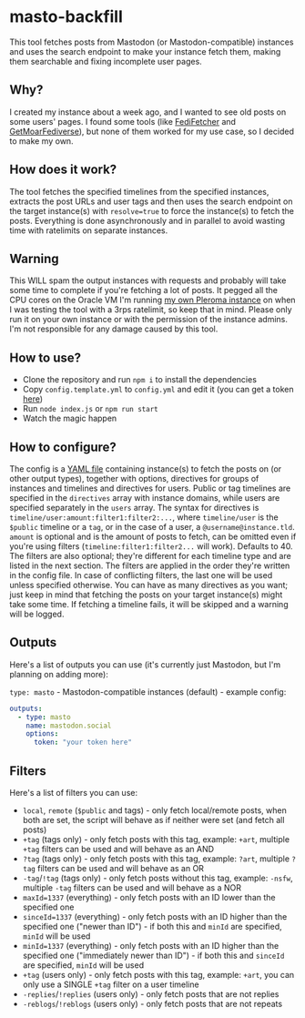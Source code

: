 # masto-backfill

This tool fetches posts from Mastodon (or Mastodon-compatible) instances and uses the search endpoint to make your instance fetch them, making them searchable and fixing incomplete user pages.

## Why?

I created my instance about a week ago, and I wanted to see old posts on some users' pages. I found some tools (like [FediFetcher](https://github.com/nanos/FediFetcher) and [GetMoarFediverse](https://github.com/g3rv4/GetMoarFediverse)), but none of them worked for my use case, so I decided to make my own.

## How does it work?

The tool fetches the specified timelines from the specified instances, extracts the post URLs and user tags and then uses the search endpoint on the target instance(s) with `resolve=true` to force the instance(s) to fetch the posts. Everything is done asynchronously and in parallel to avoid wasting time with ratelimits on separate instances.

## Warning

This WILL spam the output instances with requests and probably will take some time to complete if you're fetching a lot of posts. It pegged all the CPU cores on the Oracle VM I'm running [my own Pleroma instance](https://plrm.adamski2003.lol) on when I was testing the tool with a 3rps ratelimit, so keep that in mind. Please only run it on your own instance or with the permission of the instance admins. I'm not responsible for any damage caused by this tool.

## How to use?

- Clone the repository and run `npm i` to install the dependencies
- Copy `config.template.yml` to `config.yml` and edit it (you can get a token [here](https://getauth.thms.uk/?scopes=read&client_name=masto-backfill))
- Run `node index.js` or `npm run start`
- Watch the magic happen

## How to configure?

The config is a [YAML file](https://yaml.org/spec/1.2.2/) containing instance(s) to fetch the posts on (or other output types), together with options, directives for groups of instances and timelines and directives for users. Public or tag timelines are specified in the `directives` array with instance domains, while users are specified separately in the `users` array. The syntax for directives is `timeline/user:amount:filter1:filter2:...`, where `timeline/user` is the `$public` timeline or a `tag`, or in the case of a user, a `@username@instance.tld`. `amount` is optional and is the amount of posts to fetch, can be omitted even if you're using filters (`timeline:filter1:filter2...` will work). Defaults to 40. The filters are also optional; they're different for each timeline type and are listed in the next section. The filters are applied in the order they're written in the config file. In case of conflicting filters, the last one will be used unless specified otherwise. You can have as many directives as you want; just keep in mind that fetching the posts on your target instance(s) might take some time. If fetching a timeline fails, it will be skipped and a warning will be logged.

## Outputs

Here's a list of outputs you can use (it's currently just Mastodon, but I'm planning on adding more):

`type: masto` - Mastodon-compatible instances (default) - example config:

```yaml
outputs:
  - type: masto
    name: mastodon.social
    options:
      token: "your token here"
```

## Filters

Here's a list of filters you can use:

- `local`, `remote` (`$public` and tags) - only fetch local/remote posts, when both are set, the script will behave as if neither were set (and fetch all posts)
- `+tag` (tags only) - only fetch posts with this tag, example: `+art`, multiple `+tag` filters can be used and will behave as an AND
- `?tag` (tags only) - only fetch posts with this tag, example: `?art`, multiple `?tag` filters can be used and will behave as an OR
- `-tag`/`!tag` (tags only) - only fetch posts without this tag, example: `-nsfw`, multiple `-tag` filters can be used and will behave as a NOR
- `maxId=1337` (everything) - only fetch posts with an ID lower than the specified one
- `sinceId=1337` (everything) - only fetch posts with an ID higher than the specified one ("newer than ID") - if both this and `minId` are specified, `minId` will be used
- `minId=1337` (everything) - only fetch posts with an ID higher than the specified one ("immediately newer than ID") - if both this and `sinceId` are specified, `minId` will be used
- `+tag` (users only) - only fetch posts with this tag, example: `+art`, you can only use a SINGLE `+tag` filter on a user timeline
- `-replies`/`!replies` (users only) - only fetch posts that are not replies
- `-reblogs`/`!reblogs` (users only) - only fetch posts that are not repeats
